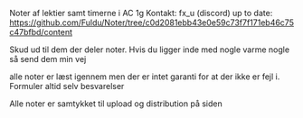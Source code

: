 Noter af lektier samt timerne i AC 1g
Kontakt: fx_u (discord) 
up to date: https://github.com/Fuldu/Noter/tree/c0d2081ebb43e0e59c73f7f171eb46c75c47bfbd/content

Skud ud til dem der deler noter. Hvis du ligger inde med nogle varme nogle så send dem min vej 

alle noter er læst igennem men der er intet garanti for at der ikke er fejl i. Formuler altid selv besvarelser 

Alle noter er samtykket til upload og distribution på siden 